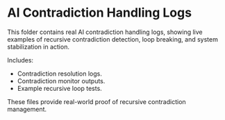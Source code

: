 # AI Contradiction Handling Logs

This folder contains real AI contradiction handling logs, showing live examples of recursive contradiction detection, loop breaking, and system stabilization in action.

Includes:

- Contradiction resolution logs.
- Contradiction monitor outputs.
- Example recursive loop tests.

These files provide real-world proof of recursive contradiction management.
